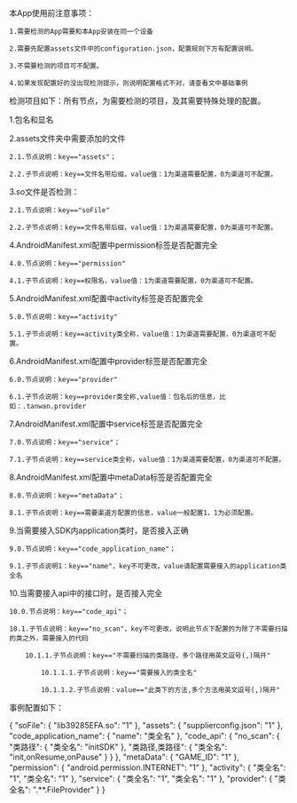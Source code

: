 本App使用前注意事项：

    1.需要检测的App需要和本App安装在同一个设备
    
    2.需要先配置assets文件中的configuration.json，配置规则下方有配置说明。
    
    3.不需要检测的项目可不配置。
    
    4.如果发现配置好的没出现检测提示，则说明配置格式不对，请查看文中基础事例


检测项目如下：所有节点，为需要检测的项目，及其需要特殊处理的配置。

1.包名和显名

2.assets文件夹中需要添加的文件
    
    2.1.节点说明：key=="assets"；

    2.2.子节点说明：key==文件名带后缀，value值：1为渠道需要配置，0为渠道可不配置。
    
3.so文件是否检测：
    
    2.1.节点说明：key=="soFile"
    
    2.2.子节点说明：key==文件名带后缀，value值：1为渠道需要配置，0为渠道可不配置。
    
4.AndroidManifest.xml配置中permission标签是否配置完全

    4.0.节点说明：key=="permission"
    
    4.1.子节点说明：key==权限名，value值：1为渠道需要配置，0为渠道可不配置。

5.AndroidManifest.xml配置中activity标签是否配置完全

    5.0.节点说明：key=="activity"
    
    5.1.子节点说明：key==activity类全称，value值：1为渠道需要配置，0为渠道可不配置。
    
6.AndroidManifest.xml配置中provider标签是否配置完全

    6.0.节点说明：key=="provider"
    
    6.1.子节点说明：key==provider类全称,value值：包名后的信息，比如：.tanwan.provider

7.AndroidManifest.xml配置中service标签是否配置完全

    7.0.节点说明：key=="service"；
    
    7.1.子节点说明：key==service类全称，value值：1为渠道需要配置，0为渠道可不配置。

8.AndroidManifest.xml配置中metaData标签是否配置完全

    8.0.节点说明：key=="metaData"；
    
    8.1.子节点说明：key==需要渠道方配置的信息，value一般配置1，1为必须配置。
    
9.当需要接入SDK内application类时，是否接入正确

    9.0.节点说明：key=="code_application_name"；
    
    9.1.子节点说明1：key=="name"，key不可更改，value请配置需要接入的application类全名
            
10.当需要接入api中的接口时，是否接入完全

    10.0.节点说明：key=="code_api"；
    
    10.1.子节点说明：key=="no_scan"，key不可更改，说明此节点下配置的为除了不需要扫描的类之外，需要接入的代码
    
        10.1.1.子节点说明：key=="不需要扫描的类路径，多个路径用英文逗号(,)隔开"
        
            10.1.1.1.子节点说明：key=="需要接入的类全名"
            
            10.1.1.2.子节点说明：value=="此类下的方法,多个方法用英文逗号(,)隔开"
    

事例配置如下：

{
  "soFile": {
    "lib39285EFA.so": "1"
  },
  "assets": {
    "supplierconfig.json": "1"
  },
  "code_application_name": {
    "name": "类全名"
  },
  "code_api": {
    "no_scan": {
      "类路径": {
        "类全名": "initSDK"
      },
      "类路径,类路径": {
        "类全名": "init,onResume,onPause"
      }
    }
  },
  "metaData": {
    "GAME_ID": "1"
  },
  "permission": {
    "android.permission.INTERNET": "1"
  },
  "activity": {
    "类全名": "1",
    "类全名": "1"
  },
  "service": {
    "类全名": "1",
    "类全名": "1"
  },
  "provider": {
    "类全名": ".**.FileProvider"
  }
}